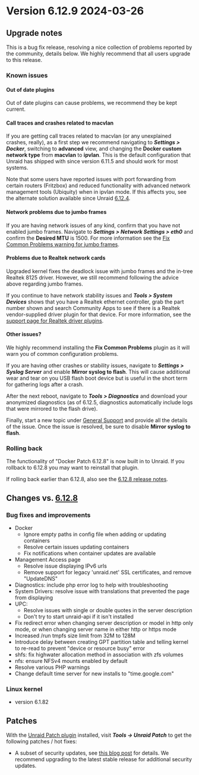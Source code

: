 # Version 6.12.9 2024-03-26

## Upgrade notes

This is a bug fix release, resolving a nice collection of problems reported by the community, details below.
We highly recommend that all users upgrade to this release.

### Known issues

#### Out of date plugins

Out of date plugins can cause problems, we recommend they be kept current.

#### Call traces and crashes related to macvlan

If you are getting call traces related to macvlan (or any unexplained crashes, really), as a first step
we recommend navigating to ***Settings > Docker***, switching to **advanced** view, and changing
the **Docker custom network type** from **macvlan** to **ipvlan**. This is the default configuration
that Unraid has shipped with since version 6.11.5 and should work for most systems.

Note that some users have reported issues with port forwarding from certain routers (Fritzbox) and reduced
functionality with advanced network management tools (Ubiquity) when in ipvlan mode. If this affects you,
see the alternate solution available since Unraid [6.12.4](6.12.4.md#fix-for-macvlan-call-traces).

#### Network problems due to jumbo frames

If you are having network issues of any kind, confirm that you have not enabled jumbo frames.
Navigate to ***Settings > Network Settings > eth0*** and confirm the **Desired MTU** is 1500.
For more information see the [Fix Common Problems warning for jumbo frames](https://forums.unraid.net/topic/120220-fix-common-problems-more-information/page/2/#comment-1167702).

#### Problems due to Realtek network cards

Upgraded kernel fixes the deadlock issue with jumbo frames and the in-tree Realtek 8125 driver. However, we
still recommend following the advice above regarding jumbo frames.

If you continue to have network stability issues and ***Tools > System Devices*** shows that you have a Realtek ethernet controller,
grab the part number shown and search Community Apps to see if there is a Realtek vendor-supplied driver plugin for that device.
For more information, see the [support page for Realtek driver plugins](https://forums.unraid.net/topic/141349-plugin-realtek-r8125-r8168-and-r81526-drivers/).

#### Other issues?

We highly recommend installing the **Fix Common Problems** plugin as it will warn you of common configuration problems.

If you are having other crashes or stability issues, navigate to ***Settings > Syslog Server*** and
enable **Mirror syslog to flash**. This will cause additional wear and tear on you USB flash boot device but is
useful in the short term for gathering logs after a crash.

After the next reboot, navigate to ***Tools > Diagnostics*** and download your anonymized diagnostics (as of 6.12.5,
diagnostics automatically include logs that were mirrored to the flash drive).

Finally, start a new topic under [General Support](https://forums.unraid.net/forum/55-general-support/) and provide all the
details of the issue. Once the issue is resolved, be sure to disable **Mirror syslog to flash**.

### Rolling back

The functionality of "Docker Patch 6.12.8" is now built in to Unraid. If you rollback to 6.12.8 you may want to reinstall that plugin.

If rolling back earlier than 6.12.8, also see the [6.12.8 release notes](6.12.8.md#rolling-back).

## Changes vs. [6.12.8](6.12.8.md)

### Bug fixes and improvements

- Docker
  - Ignore empty paths in config file when adding or updating containers
  - Resolve certain issues updating containers
  - Fix notifications when container updates are available
- Management Access page
  - Resolve issue displaying IPv6 urls
  - Remove support for legacy 'unraid.net' SSL certificates, and remove "UpdateDNS"
- Diagnostics: include php error log to help with troubleshooting
- System Drivers: resolve issue with translations that prevented the page from displaying
- UPC:
  - Resolve issues with single or double quotes in the server description
  - Don't try to start unraid-api if it isn't installed
- Fix redirect error when changing server description or model in http only mode, or
  when changing server name in either http or https mode
- Increased /run tmpfs size limit from 32M to 128M
- Introduce delay between creating GPT partition table and telling kernel to re-read
  to prevent "device or resource busy" error
- shfs: fix highwater allocation method in association with zfs volumes
- nfs: ensure NFSv4 mounts enabled by default
- Resolve various PHP warnings
- Change default time server for new installs to "time.google.com"

### Linux kernel

- version 6.1.82

## Patches

With the [Unraid Patch plugin](https://forums.unraid.net/topic/185560-unraid-patch-plugin/) installed, visit ***Tools → Unraid Patch*** to get the following patches / hot fixes:

- A subset of security updates, see [this blog post](https://unraid.net/blog/cvd) for details. We recommend upgrading to the latest stable release for additional security updates.
